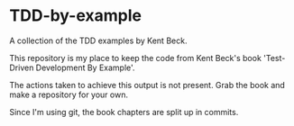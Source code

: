 # TDD-by-example
A collection of the TDD examples by Kent Beck. 

This repository is my place to keep the code from Kent Beck's book
'Test-Driven Development By Example'. 

The actions taken to achieve this output is not present. Grab the book
and make a repository for your own. 

Since I'm using git, the book chapters are split up in commits. 
